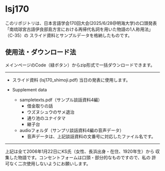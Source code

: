# lsj170
このリポジトリは、日本言語学会170回大会(2025/6/28@明海大学)の口頭発表「南琉球宮古語伊良部島方言における再帰代名詞を用いた物語の1人称用法」（C-35）の
スライド資料とサンプルデータを格納したものです。

## 使用法・ダウンロード法
メインページのCode（緑ボタン）からzip形式で一括ダウンロードできます。


---

- スライド資料 (lsj170_shimoji.pdf)
当日の発表に使用します。

- Supplement data
  - sampletexts.pdf（サンプル談話資料4編）
      - 借金取りの話
      - ウズヌシュウのサメ退治
      - 通り池のユナイタマ
      - 継子台
  - audioフォルダ（サンプリ談話資料4編の音声データ）
    - 音声データは、上記談話資料の文番号に対応したファイル名です。

--- 

上記は全て2006年1月22日にKS氏（女性、長浜出身・在住、1920年生）から
収集した物語です。コンセントフォームは口頭・部分的なものですので、私の
許可なく二次使用しないようにお願いします。



